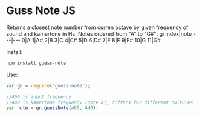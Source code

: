 # Guss Note JS

Returns a closest note number from curren octave by given frequency of sound and kamertone in Hz. Notes ordered from "A" to "G#":
gi
index|note
---|---
0|A
1|A#
2|B
3|C
4|C#
5|D
6|D#
7|E
8|F
9|F#
10|G
11|G#

Install: 

```javascript
npm install guess-note
```

Use: 

```javascript
var gn = require('guess-note');

//460 is input frequency
//440 is kamertone frequency (note A), differs for different cultures
var note = gn.guessNote(466, 440); 

```

